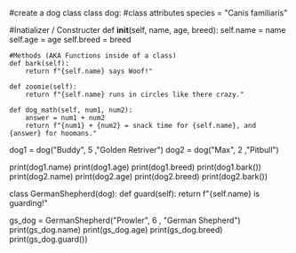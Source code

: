 #create a dog class
class dog:
  #class attributes
    species = "Canis familiaris"
    
#Inatializer / Constructer
    def __init__(self, name, age, breed):
        self.name = name
        self.age = age
        self.breed = breed

    #Methods (AKA Functions inside of a class)
    def bark(self):
        return f"{self.name} says Woof!"
    
    def zoomie(self):
        return f"{self.name} runs in circles like there crazy."
    
    def dog_math(self, num1, num2):
        answer = num1 + num2 
        return f"{num1} + {num2} = snack time for {self.name}, and {answer} for hoomans."
    
dog1 = dog("Buddy", 5 ,"Golden Retriver")
dog2 = dog("Max", 2 ,"Pitbull")

print(dog1.name)
print(dog1.age)
print(dog1.breed)
print(dog1.bark())
print(dog2.name)
print(dog2.age)
print(dog2.breed)
print(dog2.bark())


class GermanShepherd(dog):
    def guard(self):
        return f"{self.name} is guarding!"

gs_dog = GermanShepherd("Prowler", 6 , "German Shepherd")
print(gs_dog.name)
print(gs_dog.age)
print(gs_dog.breed)
print(gs_dog.guard())
